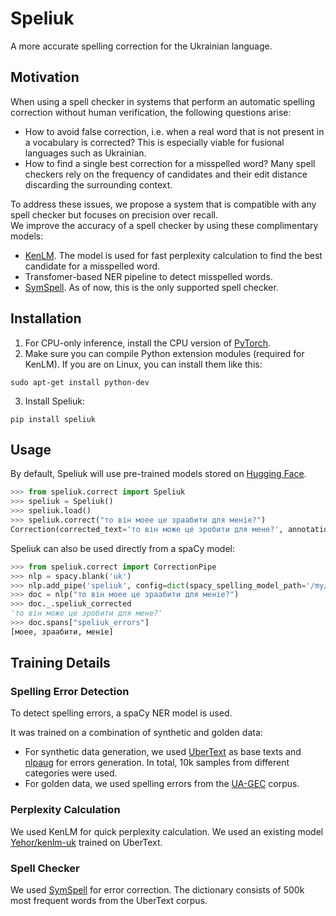 # Speliuk

A more accurate spelling correction for the Ukrainian language.

## Motivation

When using a spell checker in systems that perform an automatic spelling correction without human verification, the following questions arise:
- How to avoid false correction, i.e. when a real word that is not present in a vocabulary is corrected? This is especially viable for fusional languages such as Ukrainian.
- How to find a single best correction for a misspelled word? Many spell checkers rely on the frequency of candidates and their edit distance discarding the surrounding context.

To address these issues, we propose a system that is compatible with any spell checker but focuses on precision over recall.<br>
We improve the accuracy of a spell checker by using these complimentary models:
- [KenLM](https://github.com/kpu/kenlm). The model is used for fast perplexity calculation to find the best candidate for a misspelled word.
- Transfomer-based NER pipeline to detect misspelled words.
- [SymSpell](https://github.com/wolfgarbe/SymSpell). As of now, this is the only supported spell checker.

## Installation

1. For CPU-only inference, install the CPU version of [PyTorch](https://pytorch.org/get-started/locally/).
2. Make sure you can compile Python extension modules (required for KenLM). If you are on Linux, you can install them like this:
```
sudo apt-get install python-dev
```
3. Install Speliuk:
```
pip install speliuk
```

## Usage

By default, Speliuk will use pre-trained models stored on [Hugging Face](https://huggingface.co/BonySmoke/Speliuk/tree/main).

```python
>>> from speliuk.correct import Speliuk
>>> speliuk = Speliuk()
>>> speliuk.load()
>>> speliuk.correct("то він моее це зраабити для меніе?")
Correction(corrected_text='то він може це зробити для мене?', annotations=[Annotation(start=7, end=11, source_text='моее', suggestions=['може'], meta={}), Annotation(start=15, end=23, source_text='зраабити', suggestions=['зробити'], meta={}), Annotation(start=28, end=33, source_text='меніе', suggestions=['мене'], meta={})])
```

Speliuk can also be used directly from a spaCy model:
```python
>>> from speliuk.correct import CorrectionPipe
>>> nlp = spacy.blank('uk')
>>> nlp.add_pipe('speliuk', config=dict(spacy_spelling_model_path='/my/custom/model'))
>>> doc = nlp("то він моее це зраабити для меніе?")
>>> doc._.speliuk_corrected
'то він може це зробити для мене?'
>>> doc.spans["speliuk_errors"]
[моее, зраабити, меніе]
```

## Training Details

### Spelling Error Detection

To detect spelling errors, a spaCy NER model is used.

It was trained on a combination of synthetic and golden data:
- For synthetic data generation, we used [UberText](https://lang.org.ua/en/ubertext/) as base texts and [nlpaug](https://github.com/makcedward/nlpaug) for errors generation. In total, 10k samples from different categories were used.
- For golden data, we used spelling errors from the [UA-GEC](https://github.com/grammarly/ua-gec) corpus.

### Perplexity Calculation

We used KenLM for quick perplexity calculation. We used an existing model [Yehor/kenlm-uk](https://huggingface.co/Yehor/kenlm-uk) trained on UberText.

### Spell Checker

We used [SymSpell](https://github.com/wolfgarbe/SymSpell) for error correction. The dictionary consists of 500k most frequent words from the UberText corpus.
